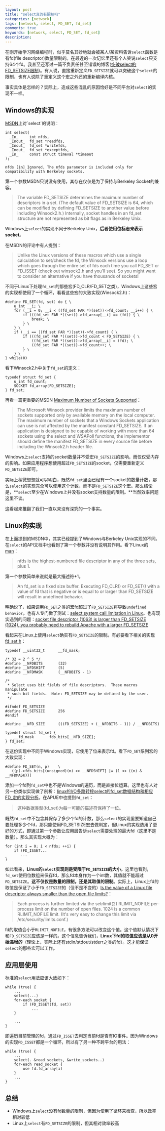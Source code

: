 ```yaml
---
layout: post
title: "select真的有限制吗"
categories: [network]
tags: [network, select, FD_SET, fd_set]
comments: true
keywords: [network, select, FD_SET, fd_set]
description: 
---
```


在刚开始学习网络编程时，似乎莫名其妙地就会被某人/某资料告诉`select`函数是有fd(file descriptor)数量限制的。在最近的一次记忆里还有个人笑说`select`只支持64个fd。我甚至还写过一篇不负责任甚至错误的博客([突破select的FD_SETSIZE限制](http://www.cppblog.com/kevinlynx/archive/2008/05/20/50500.html))。有人说，直接重新定义`FD_SETSIZE`就可以突破这个`select`的限制，也有人说除了重定义这个宏之外还的重新编译内核。

事实具体是怎样的？实际上，造成这些混乱的原因恰好是不同平台对`select`的实现不一样。

## Windows的实现

[MSDN](http://msdn.microsoft.com/en-us/library/windows/desktop/ms740141(v=vs.85).aspx)上对`select`的说明：

    int select(
      _In_     int nfds,
      _Inout_  fd_set *readfds,
      _Inout_  fd_set *writefds,
      _Inout_  fd_set *exceptfds,
      _In_     const struct timeval *timeout
    );

    nfds [in] Ignored. The nfds parameter is included only for compatibility with Berkeley sockets.

第一个参数MSDN只说没有使用，其存在仅仅是为了保持与Berkeley Socket的兼容。

> The variable FD_SETSIZE determines the maximum number of descriptors in a set. (The default value of FD_SETSIZE is 64, which can be modified by defining FD_SETSIZE to another value before including Winsock2.h.) Internally, socket handles in an fd_set structure are not represented as bit flags as in Berkeley Unix.

Windows上`select`的实现不同于Berkeley Unix，**后者使用位标志来表示socket**。
<!-- more -->
在MSDN的评论中有人提到：

> Unlike the Linux versions of these macros which use a single calculation to set/check the fd, the Winsock versions use a loop which goes through the entire set of fds each time you call FD_SET or FD_ISSET (check out winsock2.h and you'll see). So you might want to consider an alternative if you have thousands of sockets!

不同于Linux下处理`fd_set`的那些宏(FD_CLR/FD_SET之类)，Windows上这些宏的实现都使用了一个循环，看看这些宏的大致实现(Winsock2.h)：

    #define FD_SET(fd, set) do { \
        u_int __i; \
        for (__i = 0; __i < ((fd_set FAR *)(set))->fd_count; __i++) { \
            if (((fd_set FAR *)(set))->fd_array[__i] == (fd)) { \
                break; \
            } \
        } \
        if (__i == ((fd_set FAR *)(set))->fd_count) { \
            if (((fd_set FAR *)(set))->fd_count < FD_SETSIZE) { \
                ((fd_set FAR *)(set))->fd_array[__i] = (fd); \
                ((fd_set FAR *)(set))->fd_count++; \
            } \
        } \
    } while(0)

看下Winsock2.h中关于`fd_set`的定义：

    typedef struct fd_set {
        u_int fd_count;
        SOCKET fd_array[FD_SETSIZE];
    } fd_set;

再看一篇更重要的MSDN [Maximum Number of Sockets Supported](http://msdn.microsoft.com/en-us/library/windows/desktop/ms739169(v=vs.85).aspx)：

> The Microsoft Winsock provider limits the maximum number of sockets supported only by available memory on the local computer.
> The maximum number of sockets that a Windows Sockets application can use is not affected by the manifest constant FD_SETSIZE.
> If an application is designed to be capable of working with more than 64 sockets using the select and WSAPoll functions, the implementor should define the manifest FD_SETSIZE in every source file before including the Winsock2.h header file.

Windows上`select`支持的socket数量并不受宏`FD_SETSIZE`的影响，而仅仅受内存的影响。如果应用程序想使用超过`FD_SETSIZE`的socket，仅需要重新定义`FD_SETSIZE`即可。

实际上稍微想想就可以明白，既然`fd_set`里面已经有一个socket的数量计数，那么`select`的实现完全可以使用这个计数，而不是`FD_SETSIZE`这个宏。那么结论是，**`select`至少在Windows上并没有socket支持数量的限制。**当然效率问题这里不谈。

这看起来推翻了我们一直以来没有深究的一个事实。

## Linux的实现

在上面提到的MSDN中，其实已经提到了Windows与Berkeley Unix实现的不同。在`select`的API文档中也看到了第一个参数并没有说明其作用。看下Linux的[man](http://linux.die.net/man/2/select)：

> nfds is the highest-numbered file descriptor in any of the three sets, plus 1.

第一个参数简单来说就是最大描述符+1。

> An fd_set is a fixed size buffer. Executing FD_CLR() or FD_SET() with a value of fd that is negative or is equal to or larger than FD_SETSIZE will result in undefined behavior. 

明确说了，如果调用`FD_SET`之类的宏fd超过了`FD_SETSIZE`将导致`undefined behavior`。也有人专门做了测试：[select system call limitation in Linux](http://www.moythreads.com/wordpress/2009/12/22/select-system-call-limitation/)。也有现实遇到的问题：[socket file descriptor (1063) is larger than FD_SETSIZE (1024), you probably need to rebuild Apache with a larger FD_SETSIZE](http://serverfault.com/questions/497086/socket-file-descriptor-1063-is-larger-than-fd-setsize-1024-you-probably-nee)

看起来在Linux上使用`select`确实有`FD_SETSIZE`的限制。有必要看下相关的实现 [fd_set.h](http://fxr.watson.org/fxr/source/sys/fd_set.h?v=NETBSD)：

    typedef __uint32_t      __fd_mask;
    
    /* 32 = 2 ^ 5 */
    #define __NFDBITS       (32)
    #define __NFDSHIFT      (5)
    #define __NFDMASK       (__NFDBITS - 1)
   
    /*
     * Select uses bit fields of file descriptors.  These macros manipulate
     * such bit fields.  Note: FD_SETSIZE may be defined by the user.
     */
   
    #ifndef FD_SETSIZE
    #define FD_SETSIZE      256
    #endif
   
    #define __NFD_SIZE      (((FD_SETSIZE) + (__NFDBITS - 1)) / __NFDBITS)

    typedef struct fd_set {
        __fd_mask       fds_bits[__NFD_SIZE];
    } fd_set;


在这份实现中不同于Windows实现，它使用了位来表示fd。看下`FD_SET`系列宏的大致实现：


    #define FD_SET(n, p)    \
       ((p)->fds_bits[(unsigned)(n) >> __NFDSHIFT] |= (1 << ((n) & __NFDMASK)))

添加一个fd到`fd_set`中也不是Windows的遍历，而是直接位运算。这里也有人对另一份类似实现做了剖析：[linux的I/O多路转接select的fd_set数据结构和相应FD_宏的实现分析](http://my.oschina.net/u/870054/blog/212063)。在APUE中也提到`fd_set`：

> 这种数据类型(fd_set)为每一可能的描述符保持了一位。

既然`fd_set`中不包含其保存了多少个fd的计数，那么`select`的实现里要知道自己要处理多少个fd，那只能使用FD_SETSIZE宏去做判定，但Linux的实现选用了更好的方式，即通过第一个参数让应用层告诉`select`需要处理的最大fd（这里不是数量）。那么其实现大概为：

    for (int i = 0; i < nfds; ++i) {
        if (FD_ISSET...
           ...
    }

如此看来，**Linux的`select`实现则是受限于`FD_SETSIZE`的大小**。这里也看到，`fd_set`使用位数组来保存fd，那么fd本身作为一个int数，其值就不能超过`FD_SETSIZE`。**这不仅仅是数量的限制，还是其取值的限制**。实际上，Linux上fd的取值是保证了小于`FD_SETSIZE`的（但不是不变的）[Is the value of a Linux file descriptor always smaller than the open file limits?](http://stackoverflow.com/questions/12583927/is-the-value-of-a-linux-file-descriptor-always-smaller-than-the-open-file-limits)：

> Each process is further limited via the setrlimit(2) RLIMIT_NOFILE per-process limit on the number of open files. 1024 is a common RLIMIT_NOFILE limit. (It's very easy to change this limit via /etc/security/limits.conf.)

fd的取值会小于`RLIMIT_NOFILE`，有很多方法可以改变这个值。这个值默认情况下和`FD_SETSIZE`应该是一样的。这个信息告诉我们，**Linux下fd的取值应该是从0开始递增的**（理论上，实际上还有stdin/stdout/stderr之类的fd）。这才能保证`select`的那些宏可以工作。


## 应用层使用

标准的`select`用法应该大致如下：

    while (true) {
        ...
        select(...)
        for-each socket {
            if (FD_ISSET(fd, set))
                ...
        }
            
        ...
    }

即遍历目前管理的fd，通过`FD_ISSET`去判定当前fd是否有IO事件。因为Windows的实现`FD_ISSET`都是一个循环，所以有了另一种不跨平台的用法：


    while (true) {
        ...
        select(. &read_sockets, &write_sockets..)
        for-each read_socket {
            use fd.fd_array[i)
        }
        ...
    }

## 总结

* Windows上`select`没有fd数量的限制，但因为使用了循环来检查，所以效率相对较低
* Linux上`select`有`FD_SETSIZE`的限制，但其相对效率较高

